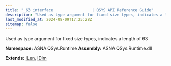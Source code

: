 ```yaml
---
title: "_63 interface                 | QSYS API Reference Guide"
description: "Used as type argument for fixed size types, indicates a length of 63  "
last_modified_at: 2024-08-09T17:25:28Z
sitemap: false
---
```


Used as type argument for fixed size types, indicates a length of 63 

**Namespace:** ASNA.QSys.Runtime
**Assembly:** ASNA.QSys.Runtime.dll

**Extends:** [ILen](/reference/runtime/qsys-runtime/i-len.html), [IDim](/reference/runtime/qsys-runtime/i-dim.html)
<br>
<br>
